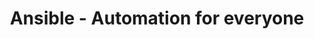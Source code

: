 ---
layout: posts_by_category
category: Ansible
permalink: /category/ansible/
title: Ansible - Automation for everyone
---